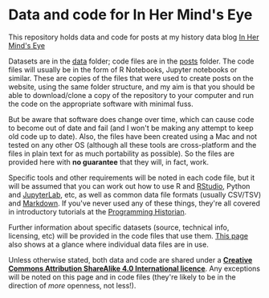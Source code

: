 # Data and code for In Her Mind's Eye

This repository holds data and code for posts at my history data blog [In Her Mind's Eye](http://mindseye.sharonhoward.org/)

Datasets are in the [data](tree/master/data) folder; code files are in the [posts](tree/master/posts) folder. The code files will usually be in the form of R Notebooks, Jupyter notebooks or similar. These are copies of the files that were used to create posts on the website, using the same folder structure, and my aim is that you should be able to download/clone a copy of the repository to your computer and run the code on the appropriate software with minimal fuss. 

But be aware that software does change over time, which can cause code to become out of date and fail (and I won't be making any attempt to keep old code up to date). Also, the files have been created using a Mac and not tested on any other OS (although all these tools are cross-platform and the files in plain text for as much portability as possible). So the files are provided here with **no guarantee** that they will, in fact, work.

Specific tools and other requirements will be noted in each code file, but it will be assumed that you can work out how to use R and [RStudio](https://www.rstudio.com/), Python and [JupyterLab](https://jupyterlab.readthedocs.io/en/stable/), etc, as well as common data file formats (usually CSV/TSV) and [Markdown](https://daringfireball.net/projects/markdown/). If you've never used any of these things, they're all covered in introductory tutorials at the [Programming Historian](https://programminghistorian.org/lessons/). 

Further information about specific datasets (source, technical info, licensing, etc) will be provided in the code files that use them. [This page](http://mindseye.sharonhoward.org/data/) also shows at a glance where individual data files are in use. 

Unless otherwise stated, both data and code are shared under a **[Creative Commons Attribution ShareAlike 4.0 International licence](http://creativecommons.org/licenses/by-sa/4.0/)**. Any exceptions will be noted on this page and in code files (they're likely to be in the direction of *more* openness, not less!).
